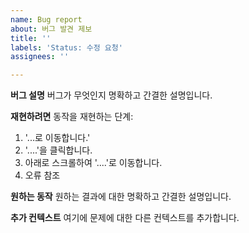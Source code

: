```yaml
---
name: Bug report
about: 버그 발견 제보
title: ''
labels: 'Status: 수정 요청'
assignees: ''

---
```


**버그 설명**
버그가 무엇인지 명확하고 간결한 설명입니다.

**재현하려면**
동작을 재현하는 단계:
1. '...로 이동합니다.'
2. '....'을 클릭합니다.
3. 아래로 스크롤하여 '....'로 이동합니다.
4. 오류 참조

**원하는 동작**
원하는 결과에 대한 명확하고 간결한 설명입니다.

**추가 컨텍스트**
여기에 문제에 대한 다른 컨텍스트를 추가합니다.
